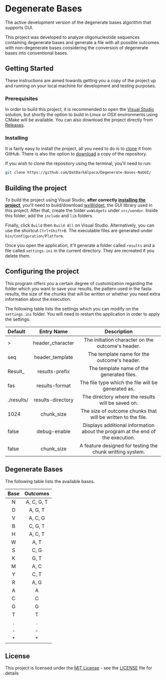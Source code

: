 # Degenerate Bases

The active development version of the degenerate bases algorithm that supports GUI.

This project was developed to analyze oligonucleotide sequences containing 
degenerate bases and generate a file with all possible outcomes with non-degenerate
bases considering the conversion of degenerate bases into conventional bases.

## Getting Started

These instructions are aimed towards getting you a copy of the project up and running on your local
machine for development and testing purposes.

### Prerequisites

In order to build this project, it is recommended to open the 
[Visual Studio](https://visualstudio.microsoft.com/pt-br/downloads/) solution,
but shortly the option to build in Linux or OSX environments using CMake will be available.
You can also download the project directly from [Releases](https://github.com/DatDarkAlpaca/Degenerate-Bases-NoGUI/releases).

### Installing

It is fairly easy to install the project, all you need to do is to 
[clone](https://github.com/DatDarkAlpaca/Degenerate-Bases-NoGUI/) it from
GitHub. There is also the option to [download](https://github.com/DatDarkAlpaca/Degenerate-Bases-NoGUI/archive/refs/heads/main.zip)
a copy of the repository.

If you wish to clone the repository using the terminal, you'll need to run:

```bash
git clone https://github.com/DatDarkAlpaca/Degenerate-Bases-NoGUI/
```

## Building the project

To build the project using Visual Studio, **after correctly
[installing the project](README.md#Installing)**, you'll need to build/download [wxWidget](https://www.wxwidgets.org),
the GUI library used in this project. After that, create the folder `wxWidgets` under `src/vendor`. Inside this folder,
add the `include` and `lib` folders.

Finally, click `Build` then `Build All` on Visual Studio. Alternatively, you can use the shortcut `Ctrl+Shift+B`.
The executable files are generated under `bin/Configuration/Platform`.

Once you open the application, it'll generate a folder called `results` and a file called `settings.ini` in the current directory.
They are recreated if you delete them.

## Configuring the project

This program offers you a certain degree of customization regarding the folder which you want to save your results,
the pattern used in the fasta results, the size of the chunks that will be written or 
whether you need extra information about the execution.

The following table lists the settings which you can modify on the `settings.ini` folder. 
You will need to restart the application in order to apply the settings.

| Default    | Entry Name          |  Description |
| :---       | :---:               |  :---:       |
| >          | header_character    | The initiation character on the outcome's header.                                     |
| seq        | header_template     | The template name for the outcome's header.                                           |
| Result_    | results-prefix      | The template name of the generated files.                                             |
| fas        | results-format      | The file type which the file will be generated as.                                    |
| ./results/ | results-directory   | The directory where the results will be saved on.                                     |
| 1024       | chunk_size          | The size of outcome chunks that will be written to the file.                          |
| false      | debug-enable        | Displays additional information about the program at the end of the execution.        |
| false      | chunk_size          | A feature designed for testing the chunk writting system.                             |

## Degenerate Bases

The following table lists the available bases.

| Base  | Outcomes   |
| :---: | :---:      |
|   N   | A, C, G, T |
|   D   | A, G, T    |
|   V   | A, C, G    |
|   B   | C, G, T    |
|   H   | A, C, T    |
|   W   | A, T       |
|   S   | C, G       |
|   K   | G, T       |
|   M   | A, C       |
|   Y   | C, T       |
|   R   | A, G       |
|   A   | A          |
|   C   | C          |
|   G   | G          |
|   T   | T          |
|   .   | .          |
|   -   | -          |
|   *   | *          |

## License

This project is licensed under the [MIT License](https://opensource.org/licenses/MIT) - see the
[LICENSE](LICENSE) file for details
